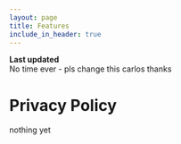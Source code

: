 ```yaml
---
layout: page
title: Features
include_in_header: true
---
```


**Last updated**  
No time ever - pls change this carlos thanks

# Privacy Policy
nothing yet
